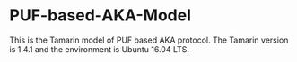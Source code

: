 # PUF-based-AKA-Model
This is the Tamarin model of PUF based AKA protocol. The Tamarin version is 1.4.1 and the environment is Ubuntu 16.04 LTS.
